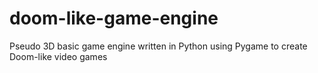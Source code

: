 # doom-like-game-engine
Pseudo 3D basic game engine written in Python using Pygame to create Doom-like video games
